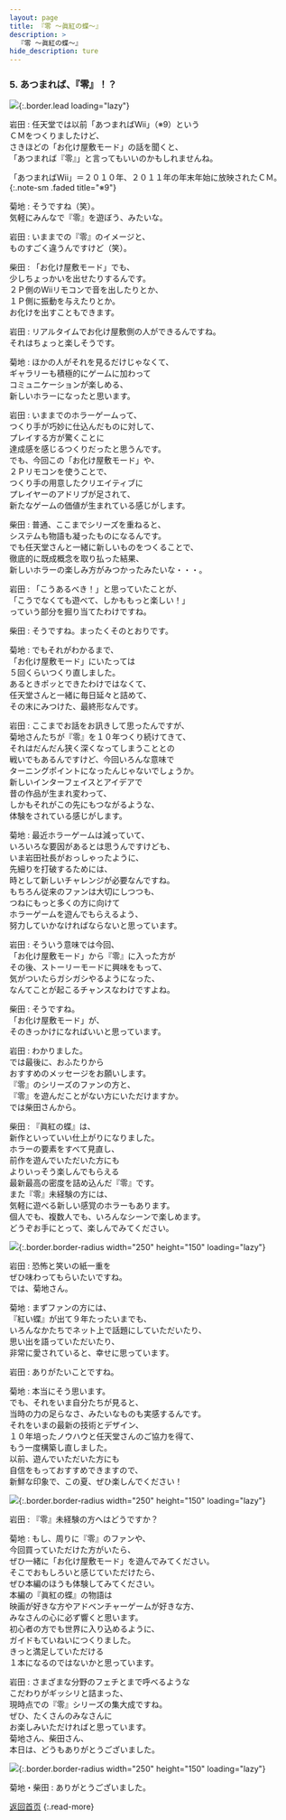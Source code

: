 ```yaml
---
layout: page
title: 『零 〜眞紅の蝶〜』
description: >
  『零 〜眞紅の蝶〜』
hide_description: ture
---
```


### 5. あつまれば、『零』！？

![](/interviews/jp/wii/sl2j/vol1/img/mainvisual5.jpg){:.border.lead loading="lazy"}

岩田
: 任天堂では以前「あつまればWii」（※9）という<br>ＣＭをつくりましたけど、<br>さきほどの「お化け屋敷モード」の話を聞くと、<br>「あつまれば『零』」と言ってもいいのかもしれませんね。

「あつまればWii」＝２０１０年、２０１１年の年末年始に放映されたＣＭ。
{:.note-sm .faded title="※9"}

菊地
: そうですね（笑）。<br>気軽にみんなで『零』を遊ぼう、みたいな。

岩田
: いままでの『零』のイメージと、<br>ものすごく違うんですけど（笑）。

柴田
: 「お化け屋敷モード」でも、<br>少しちょっかいを出せたりするんです。<br>２Ｐ側のWiiリモコンで音を出したりとか、<br>１Ｐ側に振動を与えたりとか。<br>お化けを出すこともできます。

岩田
: リアルタイムでお化け屋敷側の人ができるんですね。<br>それはちょっと楽しそうです。

菊地
: ほかの人がそれを見るだけじゃなくて、<br>ギャラリーも積極的にゲームに加わって<br>コミュニケーションが楽しめる、<br>新しいホラーになったと思います。

岩田
: いままでのホラーゲームって、<br>つくり手が巧妙に仕込んだものに対して、<br>プレイする方が驚くことに<br>達成感を感じるつくりだったと思うんです。<br>でも、今回この「お化け屋敷モード」や、<br>２Ｐリモコンを使うことで、<br>つくり手の用意したクリエイティブに<br>プレイヤーのアドリブが足されて、<br>新たなゲームの価値が生まれている感じがします。

柴田
: 普通、ここまでシリーズを重ねると、<br>システムも物語も凝ったものになるんです。<br>でも任天堂さんと一緒に新しいものをつくることで、<br>徹底的に既成概念を取り払った結果、<br>新しいホラーの楽しみ方がみつかったみたいな・・・。

岩田
: 「こうあるべき！」と思っていたことが、<br>「こうでなくても遊べて、しかももっと楽しい！」<br>っていう部分を掘り当てたわけですね。

柴田
: そうですね。まったくそのとおりです。

菊地
: でもそれがわかるまで、<br>「お化け屋敷モード」にいたっては<br>５回くらいつくり直しました。<br>あるときポッとできたわけではなくて、<br>任天堂さんと一緒に毎日延々と詰めて、<br>その末にみつけた、最終形なんです。

岩田
: ここまでお話をお訊きして思ったんですが、<br>菊地さんたちが『零』を１０年つくり続けてきて、<br>それはだんだん狭く深くなってしまうこととの<br>戦いでもあるんですけど、今回いろんな意味で<br>ターニングポイントになったんじゃないでしょうか。<br>新しいインターフェイスとアイデアで<br>昔の作品が生まれ変わって、<br>しかもそれがこの先にもつながるような、<br>体験をされている感じがします。

菊地
: 最近ホラーゲームは減っていて、<br>いろいろな要因があるとは思うんですけども、<br>いま岩田社長がおっしゃったように、<br>先細りを打破するためには、<br>時として新しいチャレンジが必要なんですね。<br>もちろん従来のファンは大切にしつつも、<br>つねにもっと多くの方に向けて<br>ホラーゲームを遊んでもらえるよう、<br>努力していかなければならないと思っています。

岩田
: そういう意味では今回、<br>「お化け屋敷モード」から『零』に入った方が<br>その後、ストーリーモードに興味をもって、<br>気がついたらガシガシやるようになった、<br>なんてことが起こるチャンスなわけですよね。

柴田
: そうですね。<br>「お化け屋敷モード」が、<br>そのきっかけになればいいと思っています。

岩田
: わかりました。<br>では最後に、おふたりから<br>おすすめのメッセージをお願いします。<br>『零』のシリーズのファンの方と、<br>『零』を遊んだことがない方にいただけますか。<br>では柴田さんから。

柴田
: 『眞紅の蝶』は、<br>新作といっていい仕上がりになりました。<br>ホラーの要素をすべて見直し、<br>前作を遊んでいただいた方にも<br>よりいっそう楽しんでもらえる<br>最新最高の密度を詰め込んだ『零』です。<br>また『零』未経験の方には、<br>気軽に遊べる新しい感覚のホラーもあります。<br>個人でも、複数人でも、いろんなシーンで楽しめます。<br>どうぞお手にとって、楽しんでみてください。

![](/interviews/jp/wii/sl2j/vol1/img/photo13.jpg){:.border.border-radius width="250" height="150" loading="lazy"}

岩田
: 恐怖と笑いの紙一重を<br>ぜひ味わってもらいたいですね。<br>では、菊地さん。

菊地
: まずファンの方には、<br>『紅い蝶』が出て９年たったいまでも、<br>いろんなかたちでネット上で話題にしていただいたり、<br>思い出を語っていただいたり、<br>非常に愛されていると、幸せに思っています。

岩田
: ありがたいことですね。

菊地
: 本当にそう思います。<br>でも、それをいま自分たちが見ると、<br>当時の力の足らなさ、みたいなものも実感するんです。<br>それをいまの最新の技術とデザイン、<br>１０年培ったノウハウと任天堂さんのご協力を得て、<br>もう一度構築し直しました。<br>以前、遊んでいただいた方にも<br>自信をもっておすすめできますので、<br>新鮮な印象で、この夏、ぜひ楽しんでください！

![](/interviews/jp/wii/sl2j/vol1/img/photo14.jpg){:.border.border-radius width="250" height="150" loading="lazy"}

岩田
: 『零』未経験の方へはどうですか？

菊地
: もし、周りに『零』のファンや、<br>今回買っていただけた方がいたら、<br>ぜひ一緒に「お化け屋敷モード」を遊んでみてください。<br>そこでおもしろいと感じていただけたら、<br>ぜひ本編のほうも体験してみてください。<br>本編の『眞紅の蝶』の物語は<br>映画が好きな方やアドベンチャーゲームが好きな方、<br>みなさんの心に必ず響くと思います。<br>初心者の方でも世界に入り込めるように、<br>ガイドもていねいにつくりました。<br>きっと満足していただける<br>１本になるのではないかと思っています。

岩田
: さまざまな分野のフェチとまで呼べるような<br>こだわりがギッシリと詰まった、<br>現時点での『零』シリーズの集大成ですね。<br>ぜひ、たくさんのみなさんに<br>お楽しみいただければと思っています。<br>菊地さん、柴田さん、<br>本日は、どうもありがとうございました。

![](/interviews/jp/wii/sl2j/vol1/img/photo15.jpg){:.border.border-radius width="250" height="150" loading="lazy"}

菊地・柴田
: ありがとうございました。

[返回首页](../../../../../)
{:.read-more}

